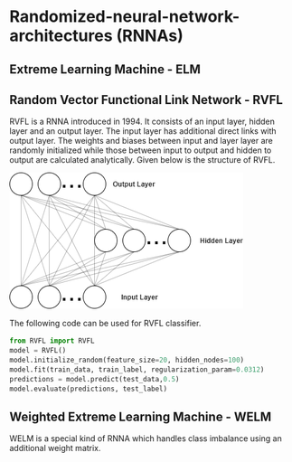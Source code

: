 # Randomized-neural-network-architectures (RNNAs)


## Extreme Learning Machine - ELM

## Random Vector Functional Link Network - RVFL

RVFL is a RNNA introduced in 1994. It consists of an input layer, hidden layer and an output layer. The input layer has additional direct links with output layer. The weights and biases between input and layer layer are randomly initialized while those between input to output and hidden to output are calculated analytically. Given below is the structure of RVFL.

![RVFL Structure](/Images/rvfl.png)

The following code can be used for RVFL classifier. 
``` python
from RVFL import RVFL
model = RVFL()
model.initialize_random(feature_size=20, hidden_nodes=100)
model.fit(train_data, train_label, regularization_param=0.0312)
predictions = model.predict(test_data,0.5)
model.evaluate(predictions, test_label)
```

## Weighted Extreme Learning Machine - WELM

WELM is a special kind of RNNA which handles class imbalance using an additional weight matrix. 
